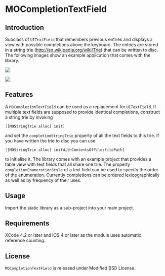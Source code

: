 MOCompletionTextField
=====================


Introduction
------------

Subclass of `UITextField` that remembers previous entries and displays
a view with possible completions above the keyboard. The entries are
stored in a string trie (http://en.wikipedia.org/wiki/Trie) that can
be written to disc. The following images show an example application
that comes with the library.

![](https://github.com/plancalculus/MOCompletionTextField/raw/master/Screenshots/MOCompletionTextFieldExample1.png)
 
![](https://github.com/plancalculus/MOCompletionTextField/raw/master/Screenshots/MOCompletionTextFieldExample2.png)


Features
--------

A `MOCompletionTextField` can be used as a replacement for
`UITextField`. If multiple text fields are supposed to provide
identical completions, construct a string trie by invoking

    [[MOStringTrie alloc] init] 

and set the `completionStringTrie` property of all the text fields to
this trie. If you have written the trie to disc you can use

    [[MOStringTrie alloc] initWithContentsOfFile:filePath]

to initialise it. The library comes with an example project that
provides a table view with text fields that all share one trie. The
property `completionEnumerationStyle` of a text field can be used to
specify the order of the enumeration. Currently completions can be
ordered lexicographically as well as by frequency of their uses.


Usage
-----

Import the static library as a sub-project into your main project.


Requirements
------------

XCode 4.2 or later and iOS 4 or later as the module uses automatic
reference counting.


License
-------

`MOCompletionTextField` is released under Modified BSD License.